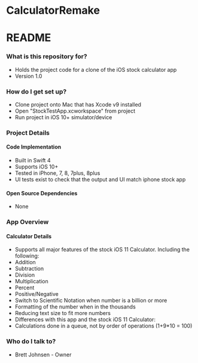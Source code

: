 # CalculatorRemake

# README #

### What is this repository for? ###

* Holds the project code for a clone of the iOS stock calculator app
* Version 1.0

### How do I get set up? ###

* Clone project onto Mac that has Xcode v9 installed
* Open "StockTestApp.xcworkspace" from project
* Run project in iOS 10+ simulator/device

### Project Details ###

#### Code Implementation ####
* Built in Swift 4
* Supports iOS 10+
* Tested in iPhone, 7, 8, 7plus, 8plus
* UI tests exist to check that the output and UI match iphone stock app

#### Open Source Dependencies ####
* None

### App Overview ###

#### Calculator Details ####
* Supports all major features of the stock iOS 11 Calculator. Including the following:
* Addition
* Subtraction
* Division
* Multiplication
* Percent
* Positive/Negative
* Switch to Scientific Notation when  number is a billion or more
* Formatting of the number when in the thousands
* Reducing text size to fit more numbers
* Differences with this app and the stock iOS 11 Calculator:
*  Calculations done in a queue, not by order of operations (1+9*10 = 100)

### Who do I talk to? ###

* Brett Johnsen - Owner

